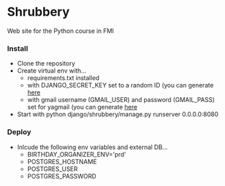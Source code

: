 # Shrubbery
Web site for the Python course in FMI

### Install
* Clone the repository
* Create virtual env with...
  * requirements.txt installed
  * with DJANGO_SECRET_KEY set to a random ID (you can generate [here](https://djecrety.ir/)
  * with gmail username (GMAIL_USER) and password (GMAIL_PASS) set for yagmail (you can generate [here](https://myaccount.google.com/apppasswords)
* Start with python django/shrubbery/manage.py runserver 0.0.0.0:8080

### Deploy
* Inlcude the following env variables and external DB...
  * BIRTHDAY_ORGANIZER_ENV='prd'
  * POSTGRES_HOSTNAME
  * POSTGRES_USER
  * POSTGRES_PASSWORD